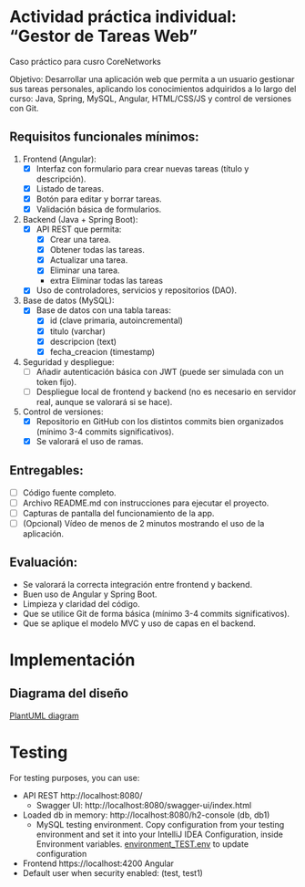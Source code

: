# Actividad práctica individual: “Gestor de Tareas Web”
Caso práctico para cusro CoreNetworks

Objetivo:
Desarrollar una aplicación web que permita a un usuario gestionar sus tareas personales, aplicando los conocimientos adquiridos a lo largo del curso: Java, Spring, MySQL, Angular, HTML/CSS/JS y control de versiones con Git.

## Requisitos funcionales mínimos:
1. Frontend (Angular):
   - [X] Interfaz con formulario para crear nuevas tareas (título y descripción).
   - [X] Listado de tareas.
   - [X] Botón para editar y borrar tareas.
   - [X] Validación básica de formularios.
2. Backend (Java + Spring Boot): 
   - [X] API REST que permita:
       - [X] Crear una tarea.
       - [X] Obtener todas las tareas.
       - [X] Actualizar una tarea.
       - [X] Eliminar una tarea.
       - extra Eliminar todas las tareas
   - [X] Uso de controladores, servicios y repositorios (DAO).
3. Base de datos (MySQL):
   - [X] Base de datos con una tabla tareas:
      - [X] id (clave primaria, autoincremental)
      - [X] titulo (varchar)
      - [X] descripcion (text)
      - [X] fecha_creacion (timestamp)
4. Seguridad y despliegue:
   - [ ] Añadir autenticación básica con JWT (puede ser simulada con un token fijo).
   - [ ] Despliegue local de frontend y backend (no es necesario en servidor real, aunque se valorará si se hace).
5. Control de versiones:
   - [X] Repositorio en GitHub con los distintos commits bien organizados (mínimo 3-4 commits significativos).
   - [X] Se valorará el uso de ramas.

## Entregables:
- [ ] Código fuente completo.
- [ ] Archivo README.md con instrucciones para ejecutar el proyecto.
- [ ] Capturas de pantalla del funcionamiento de la app.
- [ ] (Opcional) Vídeo de menos de 2 minutos mostrando el uso de la aplicación.

## Evaluación:
- Se valorará la correcta integración entre frontend y backend.
- Buen uso de Angular y Spring Boot.
- Limpieza y claridad del código.
- Que se utilice Git de forma básica (mínimo 3-4 commits significativos).
- Que se aplique el modelo MVC y uso de capas en el backend.

# Implementación
## Diagrama del diseño 
[PlantUML diagram](https:////www.plantuml.com/plantuml/png/XLPjRzis4FxkNy5Xm21ZJPeLQn4OWbQdJL1tIHeuoVPX60fAFBj4A58WgIp6bl--eyI8eMYbUP7CUvvx9tb-RopLjgt5x0S66ow1D9hNLE--ti4kUvYJl2poIWcb5p-MnyVlVi7bJmWL-UjEMf27_7LP3DeRfO5lvQ3jLMdtawWU3deeQMlvN0KsxXTLQc2S7cYeb6QHxgoXrHtT0Zd1zwba9C_NK5agjmAAWlmxuCkcGMoZ10FT0RDAK6F83JLtvaye4SS_mIjgkPA84_8pgIcNsRNLN6x_-dk-8FUAizdZJ2eBnAfcGOIggFYcZ5qS7nqVXMWg9QrMGe16fsV1AI6zrukTy_iXi1n4o04neEzv1GlFkEwN2BfmchR401FbBEBEFNaBTYc40qms9mko1jCeQU1KMcvt-JatDkyLYoAekFN9RiKoBkqyKV9yJwUCkQLtF_QHqDk6KGjEueo_ycbypma30HQYi5979qe9e3BM2Tad_DySyt7s61hcwpxPhL3VeLKQ6cMuLNgty8pr84aQ5g7PM33Li-TDcknHZq_snCClzo2mfclkYpnPOtSuncKDDHfN5es2tj0Aakf4uEU61iINuXLP8Ru5ZPPyD1ik6SQI5Yt0NIeELuqxuLJ4EHjw3qdLebmx0zupKdo-SJ6cwb0hfBoqkOPTnTd2fUzNbbi12z9VGLx6m5IQTqcCa4e3TUAFr0BMmTrDxkCDhs4Sa7LTOoM6X0nQKWC-AEXEI8_tGKNJW3FCyFPszH4rhtxtDuUFye_b-iEdvJfxy_Rjd5n-kI6Nj-VdZX257D4SEeJzbNLntwmkJgzlbXTNsRlvKzYpvC8yF2n6TsIqSdYwiyO2Sd3mNn7lCMmiF5YGpAJiODDZAEahbN9p9FSOMlnyjPn5vJ_JcCbBuuhwSPLi5nnI-7dV1FhrpT7HG5khreB1vPF11XycSKV8ay8dLSEpvQdMIdVLHuTOfkB9OlzofUXLtCEjl4Q0lQ1xkdKQKgNgHacGreHKHq41HQ4NuGvtPRcawD2TaQQrMR-17f-fd2bbOvNMVbFwIMCaTXkALZP1UOq1Nb0k435yAwa8YiAcGB1upkKTC2xtcto6fcQdGQiOtGMBevHNplAgSjzQOc_NkjeVnbAaALU2LtTdhQpSKPpqTGR0IkpVs5LYpjq9gRG6O_Qn_w5QShbDv09BaiJY_aTpUt87TTCfdjpExXPicB9VIcU5bWBoOc0qodIKp3rw5jr7QyUiWUH4WHXcQYRRkWGTirFUH7191VnecKm_QXL3Yxtxf54cJ9BHb8d0PD0WwbuXjlwcUm-IjRNu7m00)
<!-- To update this diagram:
1. edit [diagram.plantuml](src/main/resources/diagram.plantuml)
2. chek it here https://www.plantuml.com/plantuml/uml/ 
3. get the url and replace it
-->

# Testing
For testing purposes, you can use:
- API REST http://localhost:8080/
  - Swagger UI: http://localhost:8080/swagger-ui/index.html
- Loaded db in memory: http://localhost:8080/h2-console (db, db1)
  - MySQL testing environment. Copy configuration from your testing environment and set it into your IntelliJ IDEA Configuration, inside Environment variables. [environment_TEST.env](src/main/resources/environment_TEST.env) to update configuration
- Frontend https://localhost:4200 Angular
- Default user when security enabled: (test, test1)
